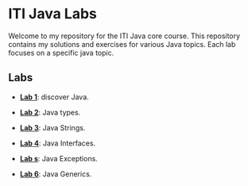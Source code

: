# ITI Java Labs

Welcome to my repository for the ITI Java core course. This repository contains my solutions and exercises for various Java topics. Each lab focuses on a specific java topic.

## Labs

- **[Lab 1](lab1/README.md)**: discover Java.

- **[Lab 2](lab2/README.md)**: Java types.

- **[Lab 3](lab3/README.md)**: Java Strings.

- **[Lab 4](lab4/README.md)**: Java Interfaces.

- **[Lab s](labs/README.md)**: Java Exceptions.

- **[Lab 6](lab6/README.md)**: Java Generics.
